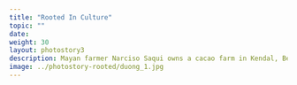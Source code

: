 ```yaml
---
title: "Rooted In Culture"
topic: ""
date:
weight: 30
layout: photostory3
description: Mayan farmer Narciso Saqui owns a cacao farm in Kendal, Belize, battling environmental change and aging to continue his father’s farming heritage and help preserve Mayan culture.
image: ../photostory-rooted/duong_1.jpg
---
```

